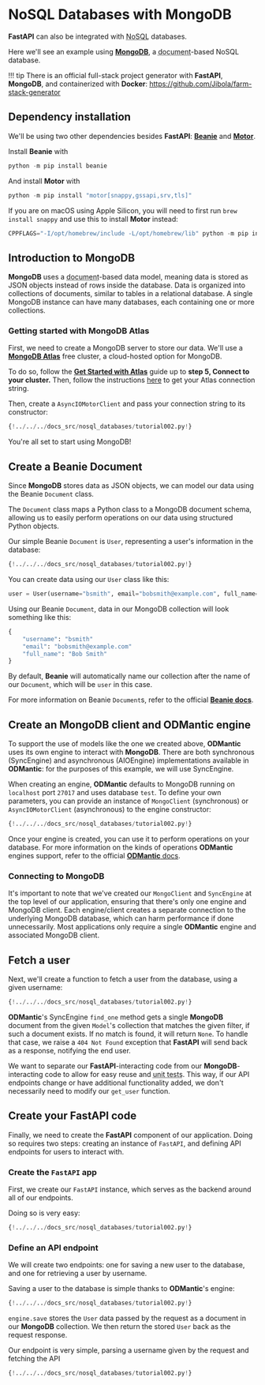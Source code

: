 # NoSQL Databases with MongoDB

**FastAPI** can also be integrated with <abbr title="Distributed database (Big Data), also 'Not Only SQL'">NoSQL</abbr> databases.

Here we'll see an example using **<a href="https://www.mongodb.com/" class="external-link" target="_blank">MongoDB</a>**, a <abbr title="Document here refers to a JSON object (a dict), with keys and values, and those values can also be other JSON objects, arrays (lists), numbers, strings, booleans, etc.">document</abbr>-based NoSQL database.

!!! tip
    There is an official full-stack project generator with **FastAPI**, **MongoDB**, and containerized with **Docker**: <a href="https://github.com/Jibola/farm-stack-generator" class="external-link" target="_blank">https://github.com/Jibola/farm-stack-generator</a>

## Dependency installation
We'll be using two other dependencies besides **FastAPI**: **<a href="https://beanie-odm.dev/" class="external-link" target="_blank">Beanie</a>** and **<a href="https://motor.readthedocs.io/en/stable/" class="external-link" target="_blank">Motor</a>**. 

Install **Beanie** with

```Python
python -m pip install beanie
```

And install **Motor** with

```Python
python -m pip install "motor[snappy,gssapi,srv,tls]"
```

If you are on macOS using Apple Silicon, you will need to first run `brew install snappy` and use this to install **Motor** instead:

```Python
CPPFLAGS="-I/opt/homebrew/include -L/opt/homebrew/lib" python -m pip install "motor[snappy,gssapi,srv,tls]"
```

## Introduction to MongoDB

**MongoDB** uses a <abbr title="Document here refers to a JSON object (a dict), with keys and values, and those values can also be other JSON objects, arrays (lists), numbers, strings, booleans, etc.">document</abbr>-based data model, meaning data is stored as JSON objects instead of rows inside the database. Data is organized into collections of documents, similar to tables in a relational database. A single MongoDB instance can have many databases, each containing one or more collections.  

### Getting started with MongoDB Atlas

First, we need to create a MongoDB server to store our data. We'll use a **<a href="https://www.mongodb.com/docs/atlas/" class="external-link" target="_blank">MongoDB Atlas</a>** free cluster, a cloud-hosted option for MongoDB.  

To do so, follow the **<a href="https://www.mongodb.com/docs/atlas/getting-started/#get-started-with-atlas" class="external-link" target="_blank">Get Started with Atlas</a>** guide up to **step 5, Connect to your cluster.** Then, follow the instructions <a href="https://www.mongodb.com/docs/manual/reference/connection-string/#find-your-mongodb-atlas-connection-string" class="external-link" target="_blank">here</a> to get your Atlas connection string.

Then, create a `AsyncIOMotorClient` and pass your connection string to its constructor:

```Python hl_lines="8"
{!../../../docs_src/nosql_databases/tutorial002.py!}
```

You're all set to start using MongoDB!

## Create a Beanie Document

Since **MongoDB** stores data as JSON objects, we can model our data using the Beanie `Document` class.

The `Document` class maps a Python class to a MongoDB document schema, allowing us to easily perform operations on our data using structured Python objects.

Our simple Beanie `Document` is `User`, representing a user's information in the database:

```Python hl_lines="11-14"
{!../../../docs_src/nosql_databases/tutorial002.py!}
```

You can create data using our `User` class like this:

```Python
user = User(username="bsmith", email="bobsmith@example.com", full_name="Bob Smith")
```

Using our Beanie `Document`, data in our MongoDB collection will look something like this:

```Python
{
    "username": "bsmith"
    "email": "bobsmith@example.com"
    "full_name": "Bob Smith"
}
```

By default, **Beanie** will automatically name our collection after the name of our `Document`, which will be `user` in this case.

For more information on Beanie `Document`s, refer to the official <a href="https://beanie-odm.dev/tutorial/defining-a-document/" class="external-link" target="_blank">**Beanie docs**</a>.

## Create an MongoDB client and ODMantic engine

To support the use of models like the one we created above, **ODMantic** uses its own engine to interact with **MongoDB**. There are both synchronous (SyncEngine) and asynchronous (AIOEngine) implementations available in **ODMantic**: for the purposes of this example, we will use SyncEngine. 

When creating an engine, **ODMantic** defaults to MongoDB running on `localhost` port `27017` and uses database `test`. To define your own parameters, you can provide an instance of `MongoClient` (synchronous) or `AsyncIOMotorClient` (asynchronous) to the engine constructor:

```Python hl_lines="8-9"
{!../../../docs_src/nosql_databases/tutorial002.py!}
```

Once your engine is created, you can use it to perform operations on your database. For more information on the kinds of operations **ODMantic** engines support, refer to the official <a href="https://art049.github.io/odmantic/engine/" class="external-link" target="_blank">**ODMantic** docs</a>. 

### Connecting to MongoDB

It's important to note that we've created our `MongoClient` and `SyncEngine` at the top level of our application, ensuring that there's only one engine and MongoDB client. Each engine/client creates a separate connection to the underlying MongoDB database, which can harm performance if done unnecessarily. Most applications only require a single **ODMantic** engine and associated MongoDB client.

## Fetch a user

Next, we'll create a function to fetch a user from the database, using a given username:

```Python hl_lines="25-29"
{!../../../docs_src/nosql_databases/tutorial002.py!}
```

**ODMantic**'s SyncEngine `find_one` method gets a single **MongoDB** document from the given `Model`'s collection that matches the given filter, if such a document exists. If no match is found, it will return `None`. To handle that case, we raise a `404 Not Found` exception that **FastAPI** will send back as a response, notifying the end user.

We want to separate our **FastAPI**-interacting code from our **MongoDB**-interacting code to allow for easy reuse and <abbr title="Automated test, written in code, that checks if another piece of code is working correctly.">unit tests</abbr>. This way, if our API endpoints change or have additional functionality added, we don't necessarily need to modify our `get_user` function.

## Create your **FastAPI** code
Finally, we need to create the **FastAPI** component of our application. Doing so requires two steps: creating an instance of `FastAPI`, and defining API endpoints for users to interact with.

### Create the `FastAPI` app

First, we create our `FastAPI` instance, which serves as the backend around all of our endpoints.

Doing so is very easy:

```Python hl_lines="46"
{!../../../docs_src/nosql_databases/tutorial002.py!}
```

### Define an API endpoint

We will create two endpoints: one for saving a new user to the database, and one for retrieving a user by username.

Saving a user to the database is simple thanks to **ODMantic**'s engine:

```Python hl_lines="29-35"
{!../../../docs_src/nosql_databases/tutorial002.py!}
```

`engine.save` stores the `User` data passed by the request as a document in our **MongoDB** collection. We then return the stored `User` back as the request response.

Our endpoint is very simple, parsing a username given by the request and fetching the API

```Python hl_lines="34-37"
{!../../../docs_src/nosql_databases/tutorial002.py!}
```
